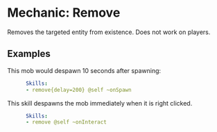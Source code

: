 Mechanic: Remove
================

Removes the targeted entity from existence. Does not work on players.

Examples
--------

This mob would despawn 10 seconds after spawning:
```yaml
      Skills:
      - remove{delay=200} @self ~onSpawn
```
This skill despawns the mob immediately when it is right clicked.
```yaml
      Skills:
      - remove @self ~onInteract
```